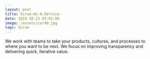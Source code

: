 ```yaml
---
layout: post
title: Scrum-As-A-Service
date: 1024-10-23 03:01:00
image: /assets/card0.jpg
tags: Scrum
---
```

We work with teams to take your products, cultures, and processes to where you want to be next. We focus on improving transparency and delivering quick, iterative value.